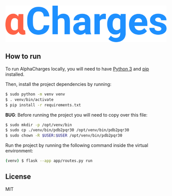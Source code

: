 ![img](https://github.com/MergunFrimen/alpha-charges/blob/00c8049c46938c501f2bbceeb64f56d72a59dffc/app/static/assets/logo.png)

## How to run

To run AlphaCharges locally, you will need to have [Python 3](https://www.python.org/downloads/) and [pip](https://pip.pypa.io/en/stable/installing/) installed.

Then, install the project dependencies by running:

```bash
$ sudo python -m venv venv
$ . venv/bin/activate
$ pip install -r requirements.txt
```

**BUG**: Before running the project you will need to copy over this file:

```bash
$ sudo mkdir -p /opt/venv/bin
$ sudo cp ./venv/bin/pdb2pqr30 /opt/venv/bin/pdb2pqr30
$ sudo chown -R $USER:$USER /opt/venv/bin/pdb2pqr30
```

Run the project by running the following command inside the virtual environment:

```bash
(venv) $ flask --app app/routes.py run
```

## License
MIT
